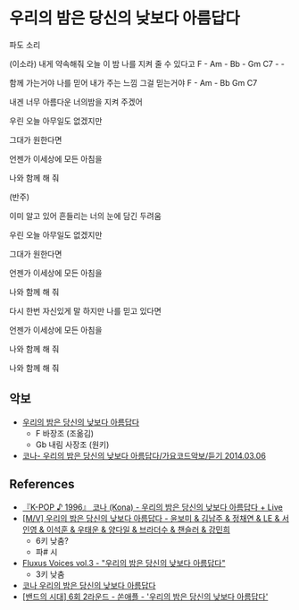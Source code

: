 # 우리의 밤은 당신의 낮보다 아름답다
파도 소리

(이소라) 내게 약속해줘 오늘 이 밤 나를 지켜 줄 수 있다고
F - Am - Bb - Gm C7 - -

함께 가는거야 나를 믿어 내가 주는 느낌 그걸 믿는거야
F - Am - Bb Gm C7

내겐 너무 아름다운 너의밤을 지켜 주겠어

우린 오늘 아무일도 없겠지만

그대가 원한다면

언젠가 이세상에 모든 아침을

나와 함께 해 줘

(반주)

이미 알고 있어 흔들리는 너의 눈에 담긴 두려움

우린 오늘 아무일도 없겠지만

그대가 원한다면

언젠가 이세상에 모든 아침을

나와 함께 해 줘

다시 한번 자신있게 말 하지만 나를 믿고 있다면

언젠가 이세상에 모든 아침을

나와 함께 해 줘

나와 함께 해 줘


## 악보
* [우리의 밤은 당신의 낮보다 아름답다](https://www.akbobada.com/musicDetail.html?musicID=16381)
  * F 바장조 (조옮김)
  * Gb 내림 사장조 (원키)
* [코나- 우리의 밤은 당신의 낮보다 아름답다/가요코드악보/듣기 2014.03.06](https://blog.naver.com/goodtoto/140208068325)

## References
* [『K-POP ♪ 1996』 코나 (Kona) - 우리의 밤은 당신의 낮보다 아름답다 + Live](https://www.youtube.com/watch?v=HdHphV0mDWI)
* [[M/V] 우리의 밤은 당신의 낮보다 아름답다 - 윤보미 & 김남주 & 정채연 & LE & 서인영 & 이석훈 & 우태운 & 양다일 & 브라더수 & 챈슬러 & 강민희](https://www.youtube.com/watch?v=vO2jpvyeSsQ)
  * 6키 낮춤?
  * 파# 시
* [Fluxus Voices vol.3 - "우리의 밤은 당신의 낮보다 아름답다"](https://www.youtube.com/watch?v=3LYTk3ho82M)
  * 3키 낮춤
* [코나 우리의 밤은 당신의 낮보다 아름답다](https://www.youtube.com/watch?v=k1SLZbEKIb0)
* [[밴드의 시대] 6회 2라운드 - 쏜애플 - '우리의 밤은 당신의 낮보다 아름답다'](https://www.youtube.com/watch?v=mKOOH3_xXj0)
